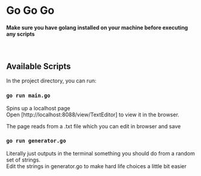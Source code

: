 # Go Go Go
#### Make sure you have golang installed on your machine before executing any scripts
<br>

## Available Scripts

In the project directory, you can run:

### `go run main.go`

Spins up a localhost page<br>
Open [http://localhost:8088/view/TextEditor] to view it in the browser.

The page reads from a .txt file which you can edit in browser and save<br>

### `go run generator.go`

Literally just outputs in the terminal something you should do from a random set of strings.<br>
Edit the strings in generator.go to make hard life choices a little bit easier